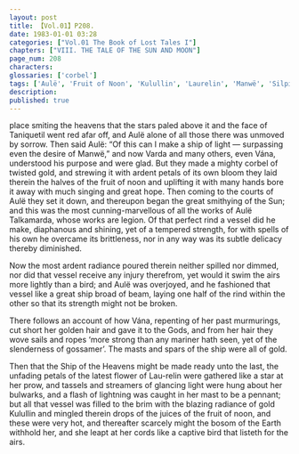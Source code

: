 ```yaml
---
layout: post
title: 【Vol.01】P208.
date: 1983-01-01 03:28
categories: ["Vol.01 The Book of Lost Tales I"]
chapters: ["VIII. THE TALE OF THE SUN AND MOON"]
page_num: 208
characters: 
glossaries: ['corbel']
tags: ['Aulë', 'Fruit of Noon', 'Kulullin', 'Laurelin', 'Manwë', 'Silpion', 'Stars']
description: 
published: true
---
```


<p style="text-indent: 0;">
place smiting the heavens that the stars paled above it and the face of Taniquetil went red afar off, and Aulë alone of all those there was unmoved by sorrow. Then said Aulë: “Of this can I make a ship of light — surpassing even the desire of Manwë,” and now Varda and many others, even Vána, understood his purpose and were glad. But they made a mighty corbel of twisted gold, and strewing it with ardent petals of its own bloom they laid therein the halves of the fruit of noon and uplifting it with many hands bore it away with much singing and great hope. Then coming to the courts of Aulë they set it down, and thereupon began the great smithying of the Sun; and this was the most cunning-marvellous of all the works of Aulë Talkamarda, whose works are legion. Of that perfect rind a vessel did he make, diaphanous and shining, yet of a tempered strength, for with spells of his own he overcame its brittleness, nor in any way was its subtle delicacy thereby diminished.
</p>

Now the most ardent radiance poured therein neither spilled nor dimmed, nor did that vessel receive any injury therefrom, yet would it swim the airs more lightly than a bird; and Aulë was overjoyed, and he fashioned that vessel like a great ship broad of beam, laying one half of the rind within the other so that its strength might not be broken.

There follows an account of how Vána, repenting of her past murmurings, cut short her golden hair and gave it to the Gods, and from her hair they wove sails and ropes ‘more strong than any mariner hath seen, yet of the slenderness of gossamer’. The masts and spars of the ship were all of gold.

Then that the Ship of the Heavens might be made ready unto the last, the unfading petals of the latest flower of Lau-relin were gathered like a star at her prow, and tassels and streamers of glancing light were hung about her bulwarks, and a flash of lightning was caught in her mast to be a pennant; but all that vessel was filled to the brim with the blazing radiance of gold Kulullin and mingled therein drops of the juices of the fruit of noon, and these were very hot, and thereafter scarcely might the bosom of the Earth withhold her, and she leapt at her cords like a captive bird that listeth for the airs.

